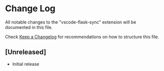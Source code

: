 # Change Log

All notable changes to the "vscode-flask-sync" extension will be documented in this file.

Check [Keep a Changelog](http://keepachangelog.com/) for recommendations on how to structure this file.

## [Unreleased]

- Initial release